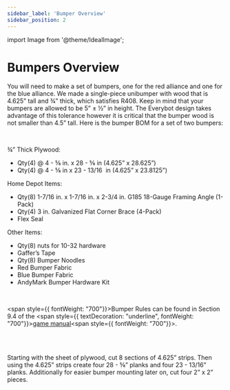 ```yaml
---
sidebar_label: 'Bumper Overview'
sidebar_position: 2
---
```


import Image from '@theme/IdealImage';

# Bumpers Overview

You will need to make a set of bumpers, one for the red alliance and one for the blue alliance. We made a single-piece unibumper with wood that is 4.625&rdquo; tall and 3&frasl;4&rdquo; thick, which satisfies R408. Keep in mind that your bumpers are allowed to be 5&rdquo; &plusmn; &frac12;&rdquo; in height. The Everybot design takes advantage of this tolerance however it is critical that the bumper wood is not smaller than 4.5&rdquo; tall. Here is the bumper BOM for a set of two bumpers:

<p><br /> </p>

&frac34;&rdquo; Thick Plywood:

<ul><li>Qty(4) @ 4 - &#8541; in. x 28 - &#8541; in (4.625&rdquo; x 28.625&rdquo;)</li><li>Qty(4) @ 4 - &#8541; in x 23 - 13/16 &nbsp;in (4.625&rdquo; x 23.8125&rdquo;)</li></ul>

Home Depot Items:

<ul><li>Qty(8) 1-7/16 in. x 1-7/16 in. x 2-3/4 in. G185 18-Gauge Framing Angle (1-Pack)</li><li>Qty(4) 3 in. Galvanized Flat Corner Brace (4-Pack)</li><li>Flex Seal</li></ul>

Other Items:

<ul><li>Qty(8) nuts for 10-32 hardware</li><li>Gaffer&rsquo;s Tape</li><li>Qty(8) Bumper Noodles</li><li>Red Bumper Fabric</li><li>Blue Bumper Fabric</li><li>AndyMark Bumper Hardware Kit</li></ul>

<p><br /> </p>

<span style={{ fontWeight: "700"}}>Bumper Rules can be found in Section 9.4 of the </span><span style={{ textDecoration: "underline", fontWeight: "700"}}><a class="c19" href="https://www.google.com/url?q=https://www.firstinspires.org/resource-library/frc/competition-manual-qa-system&amp;sa=D&amp;source=editors&amp;ust=1698716573468299&amp;usg=AOvVaw1opRqzmhX-ZWWVREz2ryti">game manual</a></span><span style={{ fontWeight: "700"}}>.</span>

<p><br /> <br /> </p>

Starting with the sheet of plywood, cut 8 sections of 4.625&rdquo; strips. Then using the 4.625&rdquo; strips create four 28 - &#8541;&rdquo; planks and four 23 - 13/16&rdquo; planks. Additionally for easier bumper mounting later on, cut four 2&rdquo; x 2&rdquo; pieces.

<div style={{ textAlign: 'center'}}><div style={{overflow: 'hidden', display: 'inline-block', margin: '0.00px 0.00px'}}><span style={{overflow: 'hidden', display: 'inline-block', margin: '0.00px 0.00px', border: '0.00px solid #000000', transform: 'rotate(0.00rad) translateZ(0px)',  width: '556.31px', height: '213.00px'}}><Image autoLoad={"true"} img={require("/static/media/bumper/image_4.jpg")} style={{ width: '556.31px', height: '482.28px', marginLeft: '0.00px', marginTop: '-94.01px', transform: 'rotate(0.00rad) translateZ(0px)', maxWidth: "none"}}></Image></span></div></div>

<div style={{pageBreakAfter: 'always'}}></div>

<p><br /> </p>